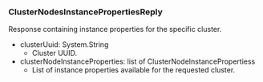 ### ClusterNodesInstancePropertiesReply
Response containing instance properties for the specific cluster.

- clusterUuid: System.String
  - Cluster UUID.
- clusterNodeInstanceProperties: list of ClusterNodeInstancePropertiess
  - List of instance properties available for the requested cluster.
